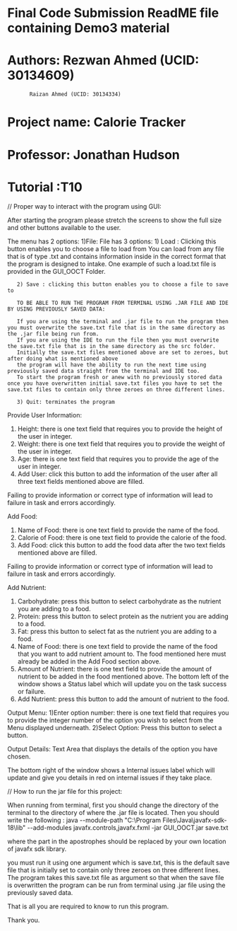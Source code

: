 # Final Code Submission ReadME file containing Demo3 material
# Authors: Rezwan Ahmed (UCID: 30134609)
           Raizan Ahmed (UCID: 30134334)
# Project name: Calorie Tracker
# Professor: Jonathan Hudson
# Tutorial :T10

// Proper way to interact with the program using GUI:

After starting the program please stretch the screens to show the full size and other buttons available to the user.

The menu has 2 options:
1)File: File has 3 options:
       1) Load : Clicking this button enables you to choose a file to load from
       You can load from any file that is of type .txt and contains information inside in the correct format that the program is designed to intake.
       One example of such a load.txt file is provided in the GUI_OOCT Folder.

       2) Save : clicking this button enables you to choose a file to save to

       TO BE ABLE TO RUN THE PROGRAM FROM TERMINAL USING .JAR FILE AND IDE BY USING PREVIOUSLY SAVED DATA:

       If you are using the terminal and .jar file to run the program then you must overwrite the save.txt file that is in the same directory as the .jar file being run from.
       If you are using the IDE to run the file then you must overwrite the save.txt file that is in the same directory as the src folder.
       Initially the save.txt files mentioned above are set to zeroes, but after doing what is mentioned above
       the program will have the ability to run the next time using previously saved data straight from the terminal and IDE too.
       To start the program fresh or anew with no previously stored data once you have overwritten initial save.txt files you have to set the save.txt files to contain only three zeroes on three different lines.

       3) Quit: terminates the program

Provide User Information:
1) Height: there is one text field that requires you to provide the height of the user in integer.
2) Weight: there is one text field that requires you to provide the weight of the user in integer.
3) Age: there is one text field that requires you to provide the age of the user in integer.
4) Add User: click this button to add the information of the user after all three text fields mentioned above are filled.

Failing to provide information or correct type of information will lead to failure in task and errors accordingly.

Add Food:
1) Name of Food: there is one text field to provide the name of the food.
2) Calorie of Food: there is one text field to provide the calorie of the food.
3) Add Food: click this button to add the food data after the two text fields mentioned above are filled. 

Failing to provide information or correct type of information will lead to failure in task and errors accordingly.

Add Nutrient:
1) Carbohydrate: press this button to select carbohydrate as the nutrient you are adding to a food.
2) Protein: press this button to select protein as the nutrient you are adding to a food.
3) Fat: press this button to select fat as the nutrient you are adding to a food.
4) Name of Food: there is one text field to provide the name of the food that you want to add nutrient amount to. The food mentioned here must already be added in the Add Food section above.
5) Amount of Nutrient: there is one text field to provide the amount of nutrient to be added in the food mentioned above.
The bottom left of the window shows a Status label which will update you on the task success or failure.
6) Add Nutrient: press this button to add the amount of nutrient to the food. 

Output Menu:
1)Enter option number: there is one text field that requires you to provide the integer number of the option you wish to select from the Menu displayed underneath.
2)Select Option: Press this button to select a button.

Output Details:
Text Area that displays the details of the option you have chosen. 

The bottom right of the window shows a Internal issues label which will update and give you details in red on internal issues if they take place.

// How to run the jar file for this project:

When running from terminal, first you should change the directory of the terminal to the directory of where the .jar file is located. 
Then you should write the following :
java --module-path "C:\Program Files\Java\javafx-sdk-18\lib" --add-modules javafx.controls,javafx.fxml -jar GUI_OOCT.jar save.txt

where the part in the apostrophes should be replaced by your own location of javafx sdk library.

you must run it using one argument which is save.txt, this is the default save file that is initially set to contain only three zeroes on three different lines. 
The program takes this save.txt file as argument so that when the save file is overwritten the program can be run from terminal using .jar file using the previously saved data.

That is all you are required to know to run this program.

Thank you.


